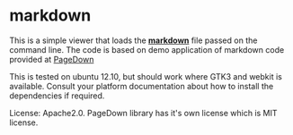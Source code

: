 markdown
========

This is a simple viewer that loads the **[markdown][1]** file passed on the command line. The code is based on demo application of markdown code provided at [PageDown][2]


This is tested on ubuntu 12.10, but should work where GTK3 and webkit is available. Consult your platform documentation about how to install the dependencies if required.


  [1]: https://en.wikipedia.org/wiki/Markdown
  [2]: https://code.google.com/p/pagedown/wiki/PageDown

License: Apache2.0. PageDown library has it's own license which is MIT license.